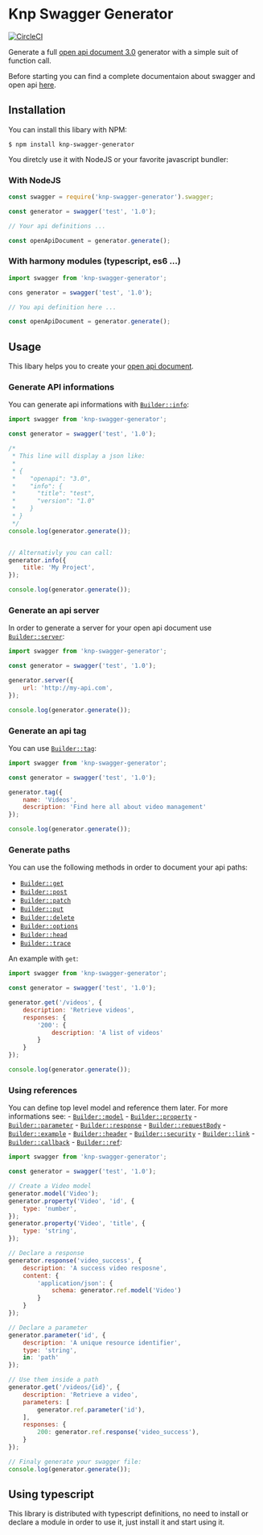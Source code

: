 Knp Swagger Generator
=====================

[![CircleCI](https://circleci.com/gh/KnpLabs/knp-swagger-generator.svg?style=svg)](https://circleci.com/gh/KnpLabs/knp-swagger-generator)

Generate a full [open api document 3.0](https://github.com/OAI/OpenAPI-Specification) generator with a simple suit of function
call.

Before starting you can find a complete documentaion about swagger and open api [here](https://swagger.io/).

## Installation

You can install this libary with NPM:

```
$ npm install knp-swagger-generator
```

You diretcly use it with NodeJS or your favorite javascript
bundler:

### With NodeJS

```javascript
const swagger = require('knp-swagger-generator').swagger;

const generator = swagger('test', '1.0');

// Your api definitions ...

const openApiDocument = generator.generate();
```

### With harmony modules (typescript, es6 ...)

```javascript
import swagger from 'knp-swagger-generator';

cons generator = swagger('test', '1.0');

// You api definition here ...

const openApiDocument = generator.generate();
```

## Usage

This libary helps you to create your [open api document](https://github.com/OAI/OpenAPI-Specification/).

### Generate API informations

You can generate api informations with [`Builder::info`](./src/builder.ts#L29):

```javascript
import swagger from 'knp-swagger-generator';

const generator = swagger('test', '1.0');

/*
 * This line will display a json like:
 *
 * {
 *    "openapi": "3.0",
 *    "info": {
 *      "title": "test",
 *      "version": "1.0"
 *    }
 * }
 */
console.log(generator.generate());


// Alternativly you can call:
generator.info({
    title: 'My Project',
});

console.log(generator.generate());
```

### Generate an api server

In order to generate a server for your open api document use [`Builder::server`](./src/builder.ts#L91):

```javascript
import swagger from 'knp-swagger-generator';

const generator = swagger('test', '1.0');

generator.server({
    url: 'http://my-api.com',
});

console.log(generator.generate());
```

### Generate an api tag

You can use [`Builder::tag`](./src/builder.ts#L96):

```javascript
import swagger from 'knp-swagger-generator';

const generator = swagger('test', '1.0');

generator.tag({
    name: 'Videos',
    description: 'Find here all about video management'
});

console.log(generator.generate());
```

### Generate paths

You can use the following methods in order to document your
api paths:

- [`Builder::get`](./src/builder.ts#L46)
- [`Builder::post`](./src/builder.ts#L51)
- [`Builder::patch`](./src/builder.ts#L56)
- [`Builder::put`](./src/builder.ts#L61)
- [`Builder::delete`](./src/builder.ts#L66)
- [`Builder::options`](./src/builder.ts#L71)
- [`Builder::head`](./src/builder.ts#L76)
- [`Builder::trace`](./src/builder.ts#L81)

An example with `get`:


```javascript
import swagger from 'knp-swagger-generator';

const generator = swagger('test', '1.0');

generator.get('/videos', {
    description: 'Retrieve videos',
    responses: {
        '200': {
            description: 'A list of videos'
        }
    }
});

console.log(generator.generate());
```

### Using references

You can define top level model and reference them later.
For more informations see: 
    - [`Builder::model`](./src/builder.ts#L101)
    - [`Builder::property`](./src/builder.ts#L106)
    - [`Builder::parameter`](./src/builder.ts#L11)
    - [`Builder::response`](./src/builder.ts#L116)
    - [`Builder::requestBody`](./src/builder.ts#L126)
    - [`Builder::example`](./src/builder.ts#L121)
    - [`Builder::header`](./src/builder.ts#L131)
    - [`Builder::security`](./src/builder.ts#L136)
    - [`Builder::link`](./src/builder.ts#L141)
    - [`Builder::callback`](./src/builder.ts#L146)
    - [`Builder::ref`](./src/reference-builder.ts):

```javascript
import swagger from 'knp-swagger-generator';

const generator = swagger('test', '1.0');

// Create a Video model
generator.model('Video');
generator.property('Video', 'id', {
    type: 'number',
});
generator.property('Video', 'title', {
    type: 'string',
});

// Declare a response
generator.response('video_success', {
    description: 'A success video resposne',
    content: {
        'application/json': {
            schema: generator.ref.model('Video')
        }
    }
});

// Declare a parameter
generator.parameter('id', {
    description: 'A unique resource identifier',
    type: 'string',
    in: 'path'
});

// Use them inside a path
generator.get('/videos/{id}', {
    description: 'Retrieve a video',
    parameters: [
        generator.ref.parameter('id'),
    ],
    responses: {
        200: generator.ref.response('video_success'),
    }
});

// Finaly generate your swagger file:
console.log(generator.generate());
```

## Using typescript

This library is distributed with typescript definitions, no need to install
or declare a module in order to use it, just install it and start using
it.
